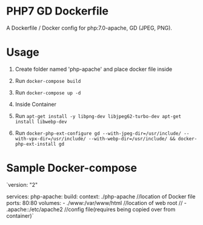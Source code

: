 # PHP7 GD Dockerfile
A Dockerfile / Docker config for php:7.0-apache, GD (JPEG, PNG).


# Usage

1. Create folder named 'php-apache' and place docker file inside

2. Run `docker-compose build`

3. Run `docker-compose up -d`

4. Inside Container  

5. Run `apt-get install -y libpng-dev libjpeg62-turbo-dev apt-get install libwebp-dev`

6. Run `docker-php-ext-configure gd --with-jpeg-dir=/usr/include/ --with-vpx-dir=/usr/include/ --with-webp-dir=/usr/include/ && docker-php-ext-install gd`

# Sample Docker-compose 

`version: "2"

services:
  php-apache:
    build:
        context: ./php-apache   //location of Docker file
    ports:
        80:80
    volumes:
        - ./www:/var/www/html  //location of web root
    //  - .apache::/etc/apache2  //config file(requires being copied over from container)`
